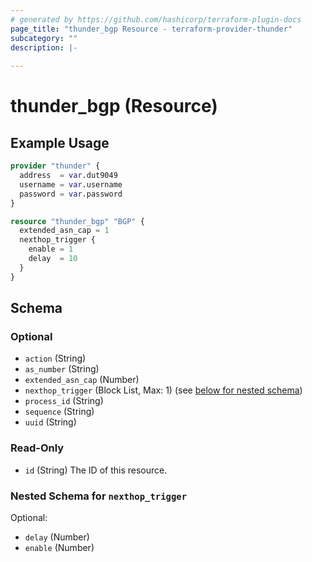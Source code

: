```yaml
---
# generated by https://github.com/hashicorp/terraform-plugin-docs
page_title: "thunder_bgp Resource - terraform-provider-thunder"
subcategory: ""
description: |-
  
---
```


# thunder_bgp (Resource)



## Example Usage

```terraform
provider "thunder" {
  address  = var.dut9049
  username = var.username
  password = var.password
}

resource "thunder_bgp" "BGP" {
  extended_asn_cap = 1
  nexthop_trigger {
    enable = 1
    delay  = 10
  }
}
```

<!-- schema generated by tfplugindocs -->
## Schema

### Optional

- `action` (String)
- `as_number` (String)
- `extended_asn_cap` (Number)
- `nexthop_trigger` (Block List, Max: 1) (see [below for nested schema](#nestedblock--nexthop_trigger))
- `process_id` (String)
- `sequence` (String)
- `uuid` (String)

### Read-Only

- `id` (String) The ID of this resource.

<a id="nestedblock--nexthop_trigger"></a>
### Nested Schema for `nexthop_trigger`

Optional:

- `delay` (Number)
- `enable` (Number)


